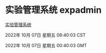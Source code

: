 # 实验管理系统 expadmin
[实验管理系统](http://27.19.33.125:56808/expadmin-782313d2-e1b1-4ea7-932e-3a55e6a1a4d0/)

2022年 10月 07日 星期五 08:40:03 CST

2022年 10月 07日 星期五 00:40:03 GMT
